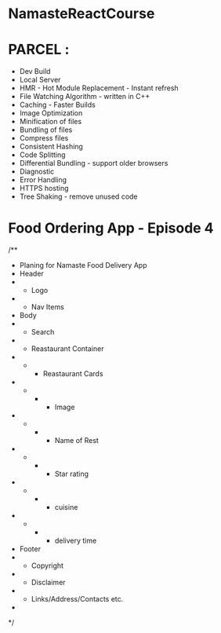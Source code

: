 # NamasteReactCourse

# PARCEL :
- Dev Build
- Local Server
- HMR - Hot Module Replacement - Instant refresh
- File Watching Algorithm - written in C++
- Caching - Faster Builds
- Image Optimization
- Minification of files
- Bundling of files
- Compress files
- Consistent Hashing
- Code Splitting
- Differential Bundling - support older browsers
- Diagnostic 
- Error Handling
- HTTPS hosting
- Tree Shaking - remove unused code

# Food Ordering App - Episode 4
/**
 * Planing for Namaste Food Delivery App
 * Header
 * - Logo
 * - Nav Items
 * Body
 * - Search
 * - Reastaurant Container
 * - - Reastaurant Cards
 * - - - Image
 * - - - Name of Rest
 * - - - Star rating
 * - - - cuisine
 * - - - delivery time
 * Footer
 * - Copyright
 * - Disclaimer
 * - Links/Address/Contacts etc.
 * 
*/